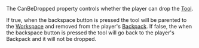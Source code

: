 The CanBeDropped property controls whether the player can drop the [Tool](https://create.roblox.com/docs/reference/engine/classes/Tool).

If true, when the backspace button is pressed the tool will be parented to
the [Workspace](https://create.roblox.com/docs/reference/engine/classes/Workspace) and removed from the player's [Backpack](https://create.roblox.com/docs/reference/engine/classes/Backpack). If false, the
when the backspace button is pressed the tool will go back to the player's
Backpack and it will not be dropped.